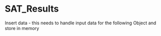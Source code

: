 # SAT_Results
 Insert data - this needs to handle input data for the following Object and store in memory
